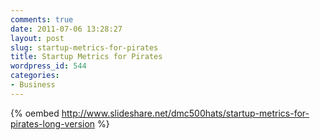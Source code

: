 ```yaml
---
comments: true
date: 2011-07-06 13:28:27
layout: post
slug: startup-metrics-for-pirates
title: Startup Metrics for Pirates
wordpress_id: 544
categories:
- Business
---
```


{% oembed http://www.slideshare.net/dmc500hats/startup-metrics-for-pirates-long-version %}
